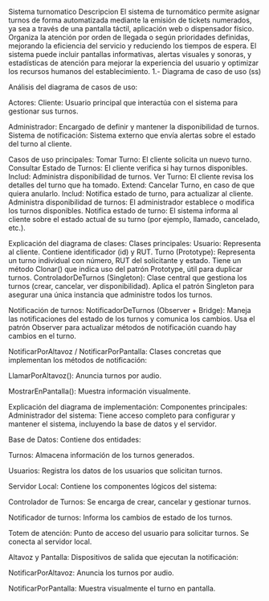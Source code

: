 Sistema turnomatico
Descripcion 
El sistema de turnomático permite asignar turnos de forma automatizada mediante la emisión de tickets numerados,
ya sea a través de una pantalla táctil, aplicación web o dispensador físico.
Organiza la atención por orden de llegada o según prioridades definidas, mejorando la eficiencia del servicio y reduciendo los tiempos de espera. 
El sistema puede incluir pantallas informativas, alertas visuales y sonoras, y estadísticas de atención para mejorar la experiencia del usuario y optimizar los recursos humanos del establecimiento.
1.- Diagrama de caso de uso
(ss)

Análisis del diagrama de casos de uso:

Actores:
Cliente: Usuario principal que interactúa con el sistema para gestionar sus turnos.

Administrador: Encargado de definir y mantener la disponibilidad de turnos.
Sistema de notificación: Sistema externo que envía alertas sobre el estado del turno al cliente.

Casos de uso principales:
Tomar Turno: El cliente solicita un nuevo turno.
Consultar Estado de Turnos: El cliente verifica si hay turnos disponibles.
Includ: Administra disponibilidad de turnos.
Ver Turno: El cliente revisa los detalles del turno que ha tomado.
Extend: Cancelar Turno, en caso de que quiera anularlo.
Includ: Notifica estado de turno, para actualizar al cliente.
Administra disponibilidad de turnos: El administrador establece o modifica los turnos disponibles.
Notifica estado de turno: El sistema informa al cliente sobre el estado actual de su turno (por ejemplo, llamado, cancelado, etc.).

Explicación del diagrama de clases:
Clases principales:
Usuario: Representa al cliente. Contiene identificador (id) y RUT.
Turno (Prototype): Representa un turno individual con número, RUT del solicitante y estado.
Tiene un método Clonar() que indica uso del patrón Prototype, útil para duplicar turnos.
ControladorDeTurnos (Singleton):
Clase central que gestiona los turnos (crear, cancelar, ver disponibilidad).
Aplica el patrón Singleton para asegurar una única instancia que administre todos los turnos.

Notificación de turnos:
NotificadorDeTurnos (Observer + Bridge):
Maneja las notificaciones del estado de los turnos y comunica los cambios.
Usa el patrón Observer para actualizar métodos de notificación cuando hay cambios en el turno.

NotificarPorAltavoz / NotificarPorPantalla:
Clases concretas que implementan los métodos de notificación:

LlamarPorAltavoz(): Anuncia turnos por audio.

MostrarEnPantalla(): Muestra información visualmente.

Explicación del diagrama de implementación:
Componentes principales:
Administrador del sistema:
Tiene acceso completo para configurar y mantener el sistema, incluyendo la base de datos y el servidor.

Base de Datos:
Contiene dos entidades:

Turnos: Almacena información de los turnos generados.

Usuarios: Registra los datos de los usuarios que solicitan turnos.

Servidor Local:
Contiene los componentes lógicos del sistema:

Controlador de Turnos: Se encarga de crear, cancelar y gestionar turnos.

Notificador de turnos: Informa los cambios de estado de los turnos.

Totem de atención:
Punto de acceso del usuario para solicitar turnos. Se conecta al servidor local.

Altavoz y Pantalla:
Dispositivos de salida que ejecutan la notificación:

NotificarPorAltavoz: Anuncia los turnos por audio.

NotificarPorPantalla: Muestra visualmente el turno en pantalla.

